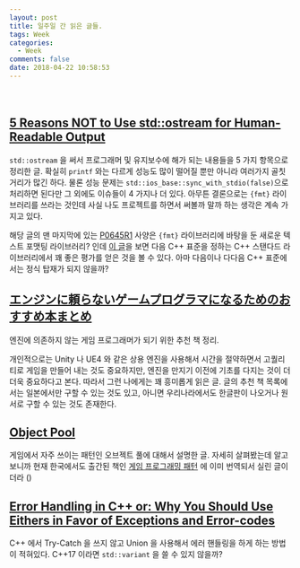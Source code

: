 ```yaml
---
layout: post
title: 일주일 간 읽은 글들.
tags: Week
categories:
  - Week
comments: false
date: 2018-04-22 10:58:53
---
```

　
<!-- more -->

## [5 Reasons NOT to Use std::ostream for Human-Readable Output](https://accu.org/index.php/journals/2486)

`std::ostream` 을 써서 프로그래머 및 유지보수에 해가 되는 내용들을 5 가지 항목으로 정리한 글. 확실히 `printf` 와는 다르게 성능도 많이 떨어질 뿐만 아니라 여러가지 골칫거리가 많긴 하다. 물론 성능 문제는 `std::ios_base::sync_with_stdio(false)`으로 처리하면 된다만 그 외에도 이슈들이 4 가지나 더 있다. 
아무튼 결론으로는 `{fmt}` 라이브러리를 쓰라는 것인데 사실 나도 프로젝트를 하면서 써볼까 말까 하는 생각은 계속 가지고 있다.

해당 글의 맨 마지막에 있는 [P0645R1](http://www.open-std.org/jtc1/sc22/wg21/docs/papers/2018/p0645r1.html#Benchmarks) 사양은 `{fmt}` 라이브러리에 바탕을 둔 새로운 텍스트 포맷팅 라이브러리? 인데 [이 글](http://www.zverovich.net/2018/03/17/text-formatting-jacksonville.html)을 보면 다음 C++ 표준을 정하는 C++ 스탠다드 라이브러리에서 꽤 좋은 평가를 얻은 것을 볼 수 있다. 아마 다음이나 다다음 C++ 표준에서는 정식 탑재가 되지 않을까?

## [エンジンに頼らないゲームプログラマになるためのおすすめ本まとめ](https://freelifetech.com/recommended-books-for-game-programmer/)

엔진에 의존하지 않는 게임 프로그래머가 되기 위한 추천 책 정리.

개인적으로는 Unity 나 UE4 와 같은 상용 엔진을 사용해서 시간을 절약하면서 고퀄리티로 게임을 만들어 내는 것도 중요하지만, 엔진을 만지기 이전에 기초를 다지는 것이 더 더욱 중요하다고 본다. 따라서 그런 나에게는 꽤 흥미롭게 읽은 글.
글의 추천 책 목록에서는 일본에서만 구할 수 있는 것도 있고, 아니면 우리나라에서도 한글판이 나오거나 원서로 구할 수 있는 것도 존재한다. 

## [Object Pool](http://gameprogrammingpatterns.com/object-pool.html)

게임에서 자주 쓰이는 패턴인 오브젝트 풀에 대해서 설명한 글. 자세히 살펴봤는데 알고보니까 현재 한국에서도 출간된 책인 [게임 프로그래밍 패턴](http://www.hanbit.co.kr/store/books/look.php?p_code=B4342659595) 에 이미 번역되서 실린 글이더라 ()

## [Error Handling in C++ or: Why You Should Use Eithers in Favor of Exceptions and Error-codes](https://hackernoon.com/error-handling-in-c-or-why-you-should-use-eithers-in-favor-of-exceptions-and-error-codes-f0640912eb45)

C++ 에서 Try-Catch 을 쓰지 않고 Union 을 사용해서 에러 핸들링을 하게 하는 방법이 적혀있다. C++17 이라면 `std::variant` 을 쓸 수 있지 않을까? 